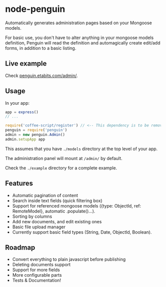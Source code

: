 node-penguin
============

Automatically generates administration pages based on your Mongoose models.

For basic use, you don't have to alter anything in your mongoose models definition, Penguin will read the definition and automagically create edit/add forms, in addition to a basic listing.

## Live example
Check [penguin.etabits.com/admin/](http://penguin.etabits.com/admin/).

## Usage
In your app:
```javascript
app = express()
// ...

require('coffee-script/register') // <-- This dependency is to be removed very soon.
penguin = require('penguin')
admin = new penguin.Admin()
admin.setupApp app
```
This assumes that you have `./models` directory at the top level of your app.

The administration panel will mount at `/admin/` by default.

Check the `./example` directory for a complete example.

## Features
* Automatic pagination of content
* Search inside text fields (quick filtering box)
* Support for referenced mongoose models ({type: ObjectId, ref: RemoteModel}, automatic .populate()...).
* Sorting by columns
* Add new documents, and edit existing ones
* Basic file upload manager
* Currently support basic field types (String, Date, ObjectId, Boolean).

## Roadmap
* Convert everything to plain javascript before publishing
* Deleting documents support
* Support for more fields
* More configurable parts
* Tests & Documentation!